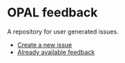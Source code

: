 # OPAL feedback

A repository for user generated issues.

 - [Create a new issue](https://github.com/projekt-opal/feedback/issues/new?template=feedback.md)
 - [Already available feedback](https://github.com/projekt-opal/feedback/issues?q=)
